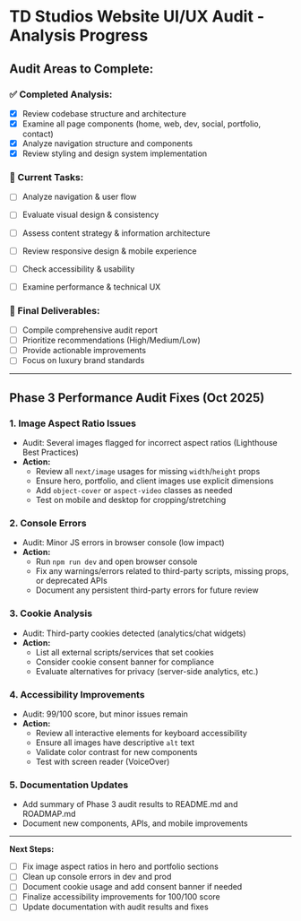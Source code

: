 # TD Studios Website UI/UX Audit - Analysis Progress

## Audit Areas to Complete:

### ✅ Completed Analysis:
- [x] Review codebase structure and architecture
- [x] Examine all page components (home, web, dev, social, portfolio, contact)
- [x] Analyze navigation structure and components
- [x] Review styling and design system implementation

### 🔄 Current Tasks:
- [ ] Analyze navigation & user flow
- [ ] Evaluate visual design & consistency
- [ ] Assess content strategy & information architecture
- [ ] Review responsive design & mobile experience
- [ ] Check accessibility & usability
- [ ] Examine performance & technical UX


### 📝 Final Deliverables:
- [ ] Compile comprehensive audit report
- [ ] Prioritize recommendations (High/Medium/Low)
- [ ] Provide actionable improvements
- [ ] Focus on luxury brand standards

---

## Phase 3 Performance Audit Fixes (Oct 2025)

### 1. Image Aspect Ratio Issues
- Audit: Several images flagged for incorrect aspect ratios (Lighthouse Best Practices)
- **Action:**
	- Review all `next/image` usages for missing `width`/`height` props
	- Ensure hero, portfolio, and client images use explicit dimensions
	- Add `object-cover` or `aspect-video` classes as needed
	- Test on mobile and desktop for cropping/stretching

### 2. Console Errors
- Audit: Minor JS errors in browser console (low impact)
- **Action:**
	- Run `npm run dev` and open browser console
	- Fix any warnings/errors related to third-party scripts, missing props, or deprecated APIs
	- Document any persistent third-party errors for future review

### 3. Cookie Analysis
- Audit: Third-party cookies detected (analytics/chat widgets)
- **Action:**
	- List all external scripts/services that set cookies
	- Consider cookie consent banner for compliance
	- Evaluate alternatives for privacy (server-side analytics, etc.)

### 4. Accessibility Improvements
- Audit: 99/100 score, but minor issues remain
- **Action:**
	- Review all interactive elements for keyboard accessibility
	- Ensure all images have descriptive `alt` text
	- Validate color contrast for new components
	- Test with screen reader (VoiceOver)

### 5. Documentation Updates
- Add summary of Phase 3 audit results to README.md and ROADMAP.md
- Document new components, APIs, and mobile improvements

---
**Next Steps:**
- [ ] Fix image aspect ratios in hero and portfolio sections
- [ ] Clean up console errors in dev and prod
- [ ] Document cookie usage and add consent banner if needed
- [ ] Finalize accessibility improvements for 100/100 score
- [ ] Update documentation with audit results and fixes